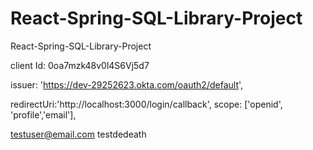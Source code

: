 # React-Spring-SQL-Library-Project
React-Spring-SQL-Library-Project


client Id: 0oa7mzk48v0l4S6Vj5d7 

issuer: 'https://dev-29252623.okta.com/oauth2/default',

redirectUri:'http://localhost:3000/login/callback', 
scope: ['openid', 'profile','email'],

testuser@email.com
testdedeath 
